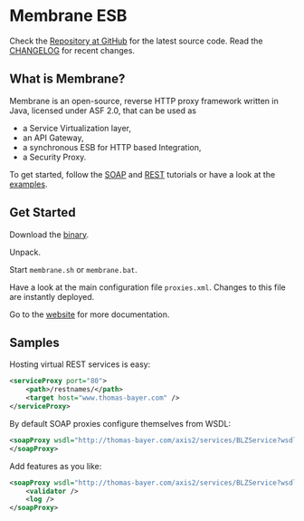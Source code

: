 Membrane ESB
============

Check the [Repository at GitHub](https://github.com/membrane/service-proxy) for the latest source code. Read the [CHANGELOG](https://github.com/membrane/service-proxy/blob/master/cli/router/CHANGELOG.txt) for recent changes.

What is Membrane?
-----------------
Membrane is an open-source, reverse HTTP proxy framework written in Java, licensed under ASF 2.0, that can be used as

*   a Service Virtualization layer,
*   an API Gateway,
*   a synchronous ESB for HTTP based Integration,
*   a Security Proxy.

To get started, follow the [SOAP](http://membrane-soa.org/esb-doc/current/soap-quickstart.htm) and [REST](http://membrane-soa.org/esb-doc/current/rest-quickstart.htm) tutorials or have a look at the [examples](http://membrane-soa.org/esb-doc/current/interceptors/examples.htm).

Get Started
-----------

Download the [binary](http://membrane-soa.org/downloads/http-router.htm).

Unpack.

Start `membrane.sh` or `membrane.bat`.

Have a look at the main configuration file `proxies.xml`. Changes to this file are instantly deployed.

Go to the [website](http://membrane-soa.org/esb/) for more documentation.

Samples
-------

Hosting virtual REST services is easy:
```xml
<serviceProxy port="80">
    <path>/restnames/</path>
    <target host="www.thomas-bayer.com" />
</serviceProxy>
```

By default SOAP proxies configure themselves from WSDL:
```xml
<soapProxy wsdl="http://thomas-bayer.com/axis2/services/BLZService?wsdl">
</soapProxy>
```

Add features as you like:
```xml
<soapProxy wsdl="http://thomas-bayer.com/axis2/services/BLZService?wsdl">
	<validator />
	<log />
</soapProxy>
```

